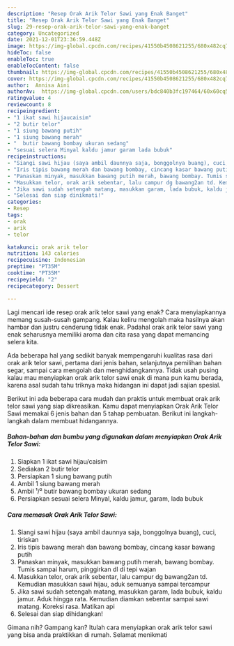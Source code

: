 ```yaml
---
description: "Resep Orak Arik Telor Sawi yang Enak Banget"
title: "Resep Orak Arik Telor Sawi yang Enak Banget"
slug: 29-resep-orak-arik-telor-sawi-yang-enak-banget
category: Uncategorized
date: 2021-12-01T23:36:59.448Z
image: https://img-global.cpcdn.com/recipes/41550b4508621255/680x482cq70/orak-arik-telor-sawi-foto-resep-utama.jpg
hideToc: false
enableToc: true
enableTocContent: false
thumbnail: https://img-global.cpcdn.com/recipes/41550b4508621255/680x482cq70/orak-arik-telor-sawi-foto-resep-utama.jpg
cover: https://img-global.cpcdn.com/recipes/41550b4508621255/680x482cq70/orak-arik-telor-sawi-foto-resep-utama.jpg
author:  Annisa Aini
authorAv:  https://img-global.cpcdn.com/users/bdc840b3fc197464/60x60cq50/avatar.jpg
ratingvalue: 4
reviewcount: 8
recipeingredient:
- "1 ikat sawi hijaucaisim"
- "2 butir telor"
- "1 siung bawang putih"
- "1 siung bawang merah"
- "  butir bawang bombay ukuran sedang"
- "sesuai selera Minyal kaldu jamur garam lada bubuk"
recipeinstructions:
- "Siangi sawi hijau (saya ambil daunnya saja, bonggolnya buang), cuci, tiriskan"
- "Iris tipis bawang merah dan bawang bombay, cincang kasar bawang putih"
- "Panaskan minyak, masukkan bawang putih merah, bawang bombay. Tumis sampai harum, pinggirkan dl di tepi wajan"
- "Masukkan telor, orak arik sebentar, lalu campur dg bawang2an td. Kemudian masukkan sawi hijau, aduk semuanya sampai tercampur"
- "Jika sawi sudah setengah matang, masukkan garam, lada bubuk, kaldu jamur. Aduk hingga rata. Kemudian diamkan sebentar sampai sawi matang. Koreksi rasa. Matikan api"
- "Selesai dan siap dinikmati!"
categories:
- Resep
tags:
- orak
- arik
- telor

katakunci: orak arik telor 
nutrition: 143 calories
recipecuisine: Indonesian
preptime: "PT35M"
cooktime: "PT35M"
recipeyield: "2"
recipecategory: Dessert

---
```



Lagi mencari ide resep orak arik telor sawi yang enak? Cara menyiapkannya memang susah-susah gampang. Kalau keliru mengolah maka hasilnya akan hambar dan justru cenderung tidak enak. Padahal orak arik telor sawi yang enak seharusnya memiliki aroma dan cita rasa yang dapat memancing selera kita.


Ada beberapa hal yang sedikit banyak mempengaruhi kualitas rasa dari orak arik telor sawi, pertama dari jenis bahan, selanjutnya pemilihan bahan segar, sampai cara mengolah dan menghidangkannya. Tidak usah pusing kalau mau menyiapkan orak arik telor sawi enak di mana pun kamu berada, karena asal sudah tahu triknya maka hidangan ini dapat jadi sajian spesial.




Berikut ini ada beberapa cara mudah dan praktis untuk membuat orak arik telor sawi yang siap dikreasikan. Kamu dapat menyiapkan Orak Arik Telor Sawi memakai 6 jenis bahan dan 5 tahap pembuatan. Berikut ini langkah-langkah dalam membuat hidangannya.

<!--inarticleads1-->

##### Bahan-bahan dan bumbu yang digunakan dalam menyiapkan Orak Arik Telor Sawi:

1. Siapkan 1 ikat sawi hijau/caisim
1. Sediakan 2 butir telor
1. Persiapkan 1 siung bawang putih
1. Ambil 1 siung bawang merah
1. Ambil  ¹/² butir bawang bombay ukuran sedang
1. Persiapkan sesuai selera Minyal, kaldu jamur, garam, lada bubuk




<!--inarticleads2-->

##### Cara memasak Orak Arik Telor Sawi:

1. Siangi sawi hijau (saya ambil daunnya saja, bonggolnya buang), cuci, tiriskan
1. Iris tipis bawang merah dan bawang bombay, cincang kasar bawang putih
1. Panaskan minyak, masukkan bawang putih merah, bawang bombay. Tumis sampai harum, pinggirkan dl di tepi wajan
1. Masukkan telor, orak arik sebentar, lalu campur dg bawang2an td. Kemudian masukkan sawi hijau, aduk semuanya sampai tercampur
1. Jika sawi sudah setengah matang, masukkan garam, lada bubuk, kaldu jamur. Aduk hingga rata. Kemudian diamkan sebentar sampai sawi matang. Koreksi rasa. Matikan api
1. Selesai dan siap dihidangkan!



Gimana nih? Gampang kan? Itulah cara menyiapkan orak arik telor sawi yang bisa anda praktikkan di rumah. Selamat menikmati
